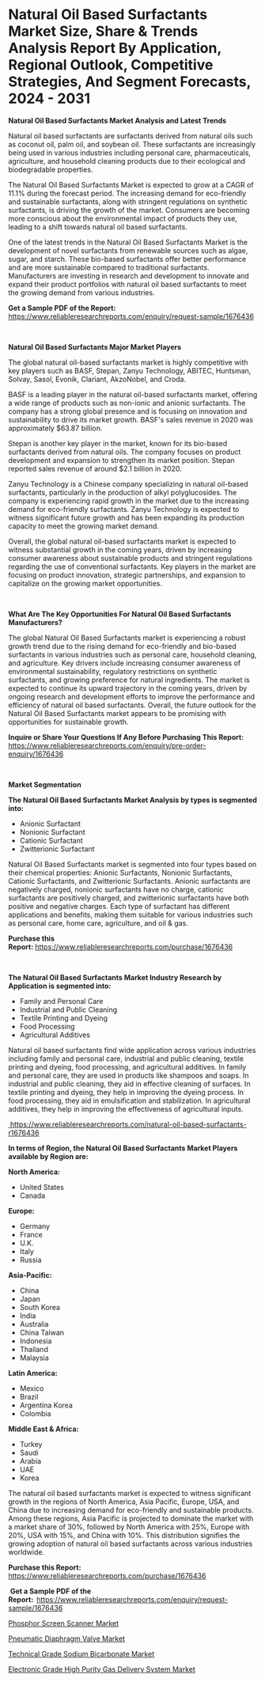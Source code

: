 <p><h1>Natural Oil Based Surfactants Market Size, Share & Trends Analysis Report By Application, Regional Outlook, Competitive Strategies, And Segment Forecasts, 2024 - 2031</h1></p><p><strong>Natural Oil Based Surfactants Market Analysis and Latest Trends</strong></p>
<p><p>Natural oil based surfactants are surfactants derived from natural oils such as coconut oil, palm oil, and soybean oil. These surfactants are increasingly being used in various industries including personal care, pharmaceuticals, agriculture, and household cleaning products due to their ecological and biodegradable properties.</p><p>The Natural Oil Based Surfactants Market is expected to grow at a CAGR of 11.1% during the forecast period. The increasing demand for eco-friendly and sustainable surfactants, along with stringent regulations on synthetic surfactants, is driving the growth of the market. Consumers are becoming more conscious about the environmental impact of products they use, leading to a shift towards natural oil based surfactants.</p><p>One of the latest trends in the Natural Oil Based Surfactants Market is the development of novel surfactants from renewable sources such as algae, sugar, and starch. These bio-based surfactants offer better performance and are more sustainable compared to traditional surfactants. Manufacturers are investing in research and development to innovate and expand their product portfolios with natural oil based surfactants to meet the growing demand from various industries.</p></p>
<p><strong>Get a Sample PDF of the Report:&nbsp;</strong> <a href="https://www.reliableresearchreports.com/enquiry/request-sample/1676436">https://www.reliableresearchreports.com/enquiry/request-sample/1676436</a></p>
<p>&nbsp;</p>
<p><strong>Natural Oil Based Surfactants Major Market Players</strong></p>
<p><p>The global natural oil-based surfactants market is highly competitive with key players such as BASF, Stepan, Zanyu Technology, ABITEC, Huntsman, Solvay, Sasol, Evonik, Clariant, AkzoNobel, and Croda.</p><p>BASF is a leading player in the natural oil-based surfactants market, offering a wide range of products such as non-ionic and anionic surfactants. The company has a strong global presence and is focusing on innovation and sustainability to drive its market growth. BASF's sales revenue in 2020 was approximately $63.87 billion.</p><p>Stepan is another key player in the market, known for its bio-based surfactants derived from natural oils. The company focuses on product development and expansion to strengthen its market position. Stepan reported sales revenue of around $2.1 billion in 2020.</p><p>Zanyu Technology is a Chinese company specializing in natural oil-based surfactants, particularly in the production of alkyl polyglucosides. The company is experiencing rapid growth in the market due to the increasing demand for eco-friendly surfactants. Zanyu Technology is expected to witness significant future growth and has been expanding its production capacity to meet the growing market demand.</p><p>Overall, the global natural oil-based surfactants market is expected to witness substantial growth in the coming years, driven by increasing consumer awareness about sustainable products and stringent regulations regarding the use of conventional surfactants. Key players in the market are focusing on product innovation, strategic partnerships, and expansion to capitalize on the growing market opportunities.</p></p>
<p>&nbsp;</p>
<p><strong>What Are The Key Opportunities For Natural Oil Based Surfactants Manufacturers?</strong></p>
<p><p>The global Natural Oil Based Surfactants market is experiencing a robust growth trend due to the rising demand for eco-friendly and bio-based surfactants in various industries such as personal care, household cleaning, and agriculture. Key drivers include increasing consumer awareness of environmental sustainability, regulatory restrictions on synthetic surfactants, and growing preference for natural ingredients. The market is expected to continue its upward trajectory in the coming years, driven by ongoing research and development efforts to improve the performance and efficiency of natural oil based surfactants. Overall, the future outlook for the Natural Oil Based Surfactants market appears to be promising with opportunities for sustainable growth.</p></p>
<p><strong>Inquire or Share Your Questions If Any Before Purchasing This Report:</strong> <a href="https://www.reliableresearchreports.com/enquiry/pre-order-enquiry/1676436">https://www.reliableresearchreports.com/enquiry/pre-order-enquiry/1676436</a></p>
<p>&nbsp;</p>
<p><strong>Market Segmentation</strong></p>
<p><strong>The Natural Oil Based Surfactants Market Analysis by types is segmented into:</strong></p>
<p><ul><li>Anionic Surfactant</li><li>Nonionic Surfactant</li><li>Cationic Surfactant</li><li>Zwitterionic Surfactant</li></ul></p>
<p><p>Natural Oil Based Surfactants market is segmented into four types based on their chemical properties: Anionic Surfactants, Nonionic Surfactants, Cationic Surfactants, and Zwitterionic Surfactants. Anionic surfactants are negatively charged, nonionic surfactants have no charge, cationic surfactants are positively charged, and zwitterionic surfactants have both positive and negative charges. Each type of surfactant has different applications and benefits, making them suitable for various industries such as personal care, home care, agriculture, and oil & gas.</p></p>
<p><strong>Purchase this Report:&nbsp;</strong><a href="https://www.reliableresearchreports.com/purchase/1676436">https://www.reliableresearchreports.com/purchase/1676436</a></p>
<p>&nbsp;</p>
<p><strong>The Natural Oil Based Surfactants Market Industry Research by Application is segmented into:</strong></p>
<p><ul><li>Family and Personal Care</li><li>Industrial and Public Cleaning</li><li>Textile Printing and Dyeing</li><li>Food Processing</li><li>Agricultural Additives</li></ul></p>
<p><p>Natural oil based surfactants find wide application across various industries including family and personal care, industrial and public cleaning, textile printing and dyeing, food processing, and agricultural additives. In family and personal care, they are used in products like shampoos and soaps. In industrial and public cleaning, they aid in effective cleaning of surfaces. In textile printing and dyeing, they help in improving the dyeing process. In food processing, they aid in emulsification and stabilization. In agricultural additives, they help in improving the effectiveness of agricultural inputs.</p></p>
<p><a href="https://www.reliableresearchreports.com/natural-oil-based-surfactants-r1676436">&nbsp;https://www.reliableresearchreports.com/natural-oil-based-surfactants-r1676436</a></p>
<p><strong>In terms of Region, the Natural Oil Based Surfactants Market Players available by Region are:</strong></p>
<p>
    <p> <strong> North America: </strong>
        <ul>
            <li>United States</li>
            <li>Canada</li>
        </ul>
        </p> 
    <p> <strong> Europe: </strong>
        <ul>
            <li>Germany</li>
            <li>France</li>
            <li>U.K.</li>
            <li>Italy</li>
            <li>Russia</li>
        </ul>
        </p> 
    <p> <strong> Asia-Pacific: </strong>
        <ul>
            <li>China</li>
            <li>Japan</li>
            <li>South Korea</li>
            <li>India</li>
            <li>Australia</li>
            <li>China Taiwan</li>
            <li>Indonesia</li>
            <li>Thailand</li>
            <li>Malaysia</li>
        </ul>
        </p> 
    <p> <strong> Latin America: </strong>
        <ul>
            <li>Mexico</li>
            <li>Brazil</li>
            <li>Argentina Korea</li>
            <li>Colombia</li>
        </ul>
        </p> 
    <p> <strong> Middle East & Africa: </strong>
        <ul>
            <li>Turkey</li>
            <li>Saudi</li>
            <li>Arabia</li>
            <li>UAE</li>
            <li>Korea</li>
        </ul>
    </p>
    </p>
<p><p>The natural oil based surfactants market is expected to witness significant growth in the regions of North America, Asia Pacific, Europe, USA, and China due to increasing demand for eco-friendly and sustainable products. Among these regions, Asia Pacific is projected to dominate the market with a market share of 30%, followed by North America with 25%, Europe with 20%, USA with 15%, and China with 10%. This distribution signifies the growing adoption of natural oil based surfactants across various industries worldwide.</p></p>
<p><strong>Purchase this Report: </strong><a href="https://www.reliableresearchreports.com/purchase/1676436">https://www.reliableresearchreports.com/purchase/1676436</a></p>
<p>&nbsp;<strong>Get a Sample PDF of the Report:&nbsp;&nbsp;</strong><a href="https://www.reliableresearchreports.com/enquiry/request-sample/1676436">https://www.reliableresearchreports.com/enquiry/request-sample/1676436</a></p>
<p><strong></strong></p>
<p><p><a href="https://www.linkedin.com/pulse/in-depth-analysis-global-phosphor-screen-scanner-gz3te">Phosphor Screen Scanner Market</a></p><p><a href="https://www.linkedin.com/pulse/global-pneumatic-diaphragm-valve-market-trends-insights-growth-kg0pe">Pneumatic Diaphragm Valve Market</a></p><p><a href="https://github.com/angeliabkratze/Market-Research-Report-List-2/blob/main/technical-grade-sodium-bicarbonate-market.md">Technical Grade Sodium Bicarbonate Market</a></p><p><a href="https://github.com/Angelnienowdseej3e45z3p8c/Market-Research-Report-List-3/blob/main/electronic-grade-high-purity-gas-delivery-system-market.md">Electronic Grade High Purity Gas Delivery System Market</a></p></p>
